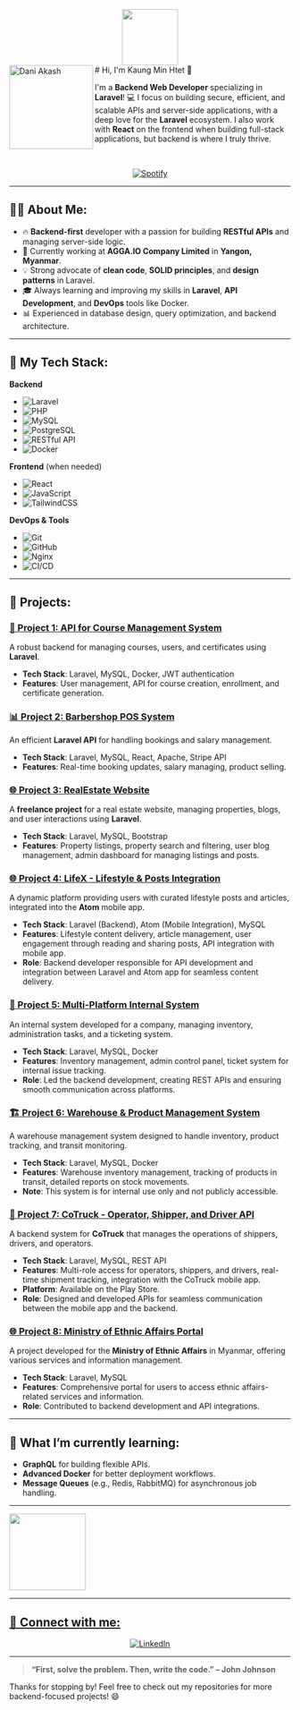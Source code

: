 <div align="center">
<img src="https://media.giphy.com/media/WUlplcMpOCEmTGBtBW/giphy.gif" width="100"> 
</div>
# Hi, I'm Kaung Min Htet 👋

<img align="left" width="150" height="150" alt="Dani Akash" src="https://plus.unsplash.com/premium_photo-1682024745224-2edf92747598?q=80&w=2884&auto=format&fit=crop&ixlib=rb-4.0.3&ixid=M3wxMjA3fDB8MHxwaG90by1wYWdlfHx8fGVufDB8fHx8fA%3D%3D"/>

I'm a **Backend Web Developer** specializing in **Laravel**! 💻 I focus on building secure, efficient, and scalable APIs and server-side applications, with a deep love for the **Laravel** ecosystem. I also work with **React** on the frontend when building full-stack applications, but backend is where I truly thrive.

&nbsp;<div align="center">
  [![Spotify](https://novatorem.vercel.app/api/spotify?background_color=0d1117&border_color=ffffff)](https://open.spotify.com/user/omnitenebris)
</div>

---

## 👨‍💻 About Me:
- 🔥 **Backend-first** developer with a passion for building **RESTful APIs** and managing server-side logic.
- 💼 Currently working at **AGGA.IO Company Limited** in **Yangon, Myanmar**.
- 💡 Strong advocate of **clean code**, **SOLID principles**, and **design patterns** in Laravel.
- 🎓 Always learning and improving my skills in **Laravel**, **API Development**, and **DevOps** tools like Docker.
- 📊 Experienced in database design, query optimization, and backend architecture.

---

## 🔨 My Tech Stack:

**Backend**
- ![Laravel](https://img.shields.io/badge/Laravel-F05340?style=for-the-badge&logo=laravel&logoColor=white)
- ![PHP](https://img.shields.io/badge/PHP-777BB4?style=for-the-badge&logo=php&logoColor=white)
- ![MySQL](https://img.shields.io/badge/MySQL-4479A1?style=for-the-badge&logo=mysql&logoColor=white)
- ![PostgreSQL](https://img.shields.io/badge/PostgreSQL-4169E1?style=for-the-badge&logo=postgresql&logoColor=white)
- ![RESTful API](https://img.shields.io/badge/REST%20API-02569B?style=for-the-badge&logo=api&logoColor=white)
- ![Docker](https://img.shields.io/badge/Docker-2496ED?style=for-the-badge&logo=docker&logoColor=white)

**Frontend** (when needed)
- ![React](https://img.shields.io/badge/React-20232A?style=for-the-badge&logo=react&logoColor=61DAFB)
- ![JavaScript](https://img.shields.io/badge/JavaScript-F7DF1E?style=for-the-badge&logo=javascript&logoColor=black)
- ![TailwindCSS](https://img.shields.io/badge/TailwindCSS-38B2AC?style=for-the-badge&logo=tailwind-css&logoColor=white)

**DevOps & Tools**
- ![Git](https://img.shields.io/badge/Git-F05032?style=for-the-badge&logo=git&logoColor=white)
- ![GitHub](https://img.shields.io/badge/GitHub-181717?style=for-the-badge&logo=github&logoColor=white)
- ![Nginx](https://img.shields.io/badge/Nginx-009639?style=for-the-badge&logo=nginx&logoColor=white)
- ![CI/CD](https://img.shields.io/badge/CI%2FCD-3E3E3E?style=for-the-badge&logo=github-actions&logoColor=blue)

---

## 💼 Projects:

### [🚀 Project 1: API for Course Management System](https://learning.parabyte.media/)
A robust backend for managing courses, users, and certificates using **Laravel**.
- **Tech Stack**: Laravel, MySQL, Docker, JWT authentication
- **Features**: User management, API for course creation, enrollment, and certificate generation.

### [📊 Project 2: Barbershop POS System](https://www.notbarbershop.com/)
An efficient **Laravel API** for handling bookings and salary management.
- **Tech Stack**: Laravel, MySQL, React, Apache, Stripe API
- **Features**: Real-time booking updates, salary managing, product selling.

### [🌐 Project 3: RealEstate Website](https://vamseasia.com)
A **freelance project** for a real estate website, managing properties, blogs, and user interactions using **Laravel**.
- **Tech Stack**: Laravel, MySQL, Bootstrap
- **Features**: Property listings, property search and filtering, user blog management, admin dashboard for managing listings and posts.

### [🌐 Project 4: LifeX - Lifestyle & Posts Integration](https://lifex.parabyte.media)
A dynamic platform providing users with curated lifestyle posts and articles, integrated into the **Atom** mobile app.
- **Tech Stack**: Laravel (Backend), Atom (Mobile Integration), MySQL
- **Features**: Lifestyle content delivery, article management, user engagement through reading and sharing posts, API integration with mobile app.
- **Role**: Backend developer responsible for API development and integration between Laravel and Atom app for seamless content delivery.

### [🏢 Project 5: Multi-Platform Internal System](#)
An internal system developed for a company, managing inventory, administration tasks, and a ticketing system.
- **Tech Stack**: Laravel, MySQL, Docker
- **Features**: Inventory management, admin control panel, ticket system for internal issue tracking.
- **Role**: Led the backend development, creating REST APIs and ensuring smooth communication across platforms.

### [🏗️ Project 6: Warehouse & Product Management System](#)
A warehouse management system designed to handle inventory, product tracking, and transit monitoring.
- **Tech Stack**: Laravel, MySQL, Docker
- **Features**: Warehouse inventory management, tracking of products in transit, detailed reports on stock movements.
- **Note**: This system is for internal use only and not publicly accessible.

### [🚛 Project 7: CoTruck - Operator, Shipper, and Driver API](https://play.google.com/store/apps)
A backend system for **CoTruck** that manages the operations of shippers, drivers, and operators.
- **Tech Stack**: Laravel, MySQL, REST API
- **Features**: Multi-role access for operators, shippers, and drivers, real-time shipment tracking, integration with the CoTruck mobile app.
- **Platform**: Available on the Play Store.
- **Role**: Designed and developed APIs for seamless communication between the mobile app and the backend.

### [🌐 Project 8: Ministry of Ethnic Affairs Portal](https://portal.moea.gov.mm/)
A project developed for the **Ministry of Ethnic Affairs** in Myanmar, offering various services and information management.
- **Tech Stack**: Laravel, MySQL
- **Features**: Comprehensive portal for users to access ethnic affairs-related services and information.
- **Role**: Contributed to backend development and API integrations.
---

## 🚀 What I’m currently learning:
- **GraphQL** for building flexible APIs.
- **Advanced Docker** for better deployment workflows.
- **Message Queues** (e.g., Redis, RabbitMQ) for asynchronous job handling.

---

<a href="https://www.github.com/Kaung-MinHtet"><img height="137px" src="https://github-readme-stats.vercel.app/api?username=Kaung-MinHtet&hide_title=true&hide_border=true&show_icons=true&include_all_commits=true&count_private=true&line_height=21&text_color=000&icon_color=000&bg_color=0,ea6161,ffc64d,fffc4d,52fa5a&theme=graywhite" />

---
## 🤝 Connect with me:

<p align="center">
  <a href="https://www.linkedin.com/in/kaung-min-htet-805884218/"><img src="https://img.shields.io/badge/LinkedIn-0A66C2?style=for-the-badge&logo=linkedin&logoColor=white" alt="LinkedIn"></a>
</p>

---

> **“First, solve the problem. Then, write the code.” – John Johnson**

Thanks for stopping by! Feel free to check out my repositories for more backend-focused projects! 😄
